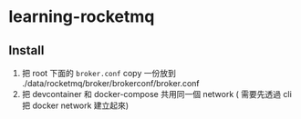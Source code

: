 # learning-rocketmq

## Install

1. 把 root 下面的 `broker.conf` copy 一份放到 ./data/rocketmq/broker/brokerconf/broker.conf
1. 把 devcontainer 和 docker-compose 共用同一個 network ( 需要先透過 cli 把 docker network 建立起來)
